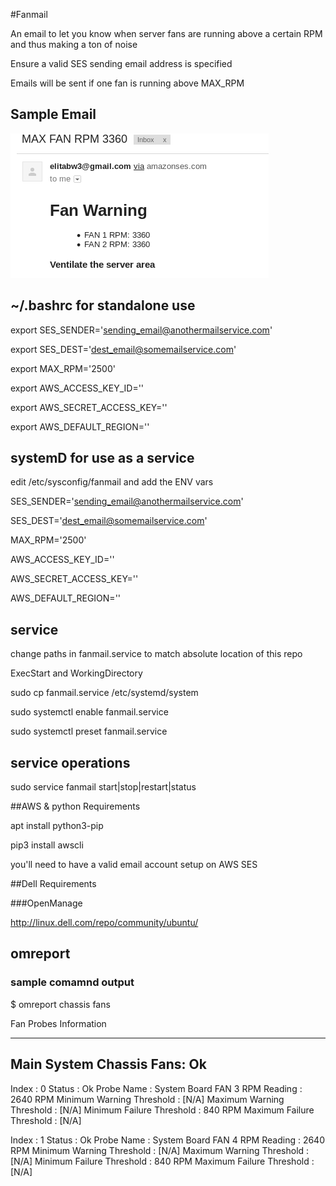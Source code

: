 #Fanmail

An email to let you know when server fans are running above a certain RPM and thus making a ton of noise

Ensure a valid SES sending email address is specified

Emails will be sent if one fan is running above MAX_RPM

## Sample Email

![screenshot](fanmail.png)

## ~/.bashrc for standalone use

export SES_SENDER='sending_email@anothermailservice.com'

export SES_DEST='dest_email@somemailservice.com'

export MAX_RPM='2500'

export AWS_ACCESS_KEY_ID=''

export AWS_SECRET_ACCESS_KEY=''

export AWS_DEFAULT_REGION=''


## systemD for use as a service

edit /etc/sysconfig/fanmail and add the ENV vars

SES_SENDER='sending_email@anothermailservice.com'

SES_DEST='dest_email@somemailservice.com'

MAX_RPM='2500'

AWS_ACCESS_KEY_ID=''

AWS_SECRET_ACCESS_KEY=''

AWS_DEFAULT_REGION=''

## service

change paths in fanmail.service to match absolute location of this repo

ExecStart and WorkingDirectory

sudo cp fanmail.service /etc/systemd/system

sudo systemctl enable fanmail.service

sudo systemctl preset fanmail.service

## service operations

sudo service fanmail start|stop|restart|status

##AWS & python Requirements

apt install python3-pip

pip3 install awscli

you'll need to have a valid email account setup on AWS SES 

##Dell Requirements

###OpenManage

http://linux.dell.com/repo/community/ubuntu/

## omreport

### sample comamnd output

$ omreport chassis fans

Fan Probes Information

----------------------------
Main System Chassis Fans: Ok
----------------------------

Index                     : 0
Status                    : Ok
Probe Name                : System Board FAN 3 RPM
Reading                   : 2640 RPM
Minimum Warning Threshold : [N/A]
Maximum Warning Threshold : [N/A]
Minimum Failure Threshold : 840 RPM
Maximum Failure Threshold : [N/A]

Index                     : 1
Status                    : Ok
Probe Name                : System Board FAN 4 RPM
Reading                   : 2640 RPM
Minimum Warning Threshold : [N/A]
Maximum Warning Threshold : [N/A]
Minimum Failure Threshold : 840 RPM
Maximum Failure Threshold : [N/A]

